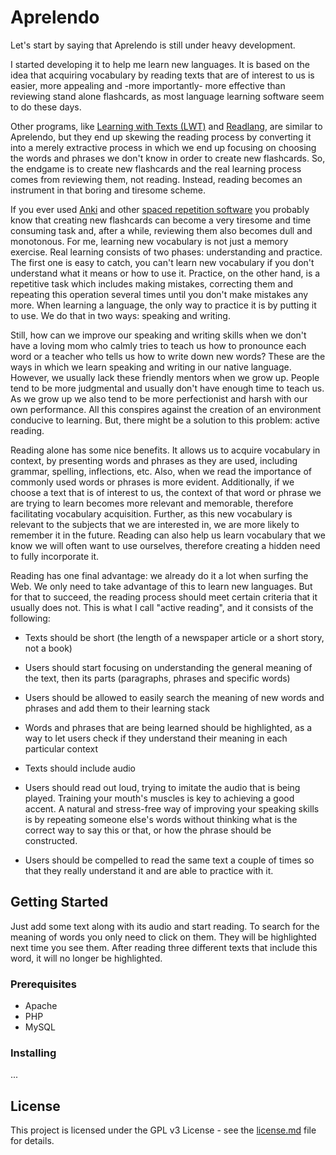 # Aprelendo

Let's start by saying that Aprelendo is still under heavy development.

I started developing it to help me learn new languages. It is based on the idea that acquiring vocabulary by reading texts that are of interest to us is easier, more appealing and -more importantly- more effective than reviewing stand alone flashcards, as most language learning software seem to do these days.

Other programs, like [Learning with Texts (LWT)](http://lwt.sourceforge.net/) and [Readlang](https://readlang.com/), are similar to Aprelendo, but they end up skewing the reading process by converting it into a merely extractive process in which we end up focusing on choosing the words and phrases we don't know in order to create new flashcards. So, the endgame is to create new flashcards and the real learning process comes from reviewing them, not reading. Instead, reading becomes an instrument in that boring and tiresome scheme.

If you ever used [Anki](https://apps.ankiweb.net/) and other [spaced repetition software](https://en.wikipedia.org/wiki/Spaced_repetition) you probably know that creating new flashcards can become a very tiresome and time consuming task and, after a while, reviewing them also becomes dull and monotonous. For me, learning new vocabulary is not just a memory exercise. Real learning consists of two phases: understanding and practice. The first one is easy to catch, you can't learn new vocabulary if you don't understand what it means or how to use it. Practice, on the other hand, is a repetitive task which includes making mistakes, correcting them and repeating this operation several times until you don't make mistakes any more. When learning a language, the only way to practice it is by putting it to use. We do that in two ways: speaking and writing.

Still, how can we improve our speaking and writing skills when we don't have a loving mom who calmly tries to teach us how to pronounce each word or a teacher who tells us how to write down new words? These are the ways in which we learn speaking and writing in our native language. However, we usually lack these friendly mentors when we grow up. People tend to be more judgmental and usually don't have enough time to teach us. As we grow up we also tend to be more perfectionist and harsh with our own performance. All this conspires against the creation of an environment conducive to learning. But, there might be a solution to this problem: active reading.

Reading alone has some nice benefits. It allows us to acquire vocabulary in context, by presenting words and phrases as they are used, including grammar, spelling, inflections, etc. Also, when we read the importance of commonly used words or phrases is more evident. Additionally, if we choose a text that is of interest to us, the context of that word or phrase we are trying to learn becomes more relevant and memorable, therefore facilitating vocabulary acquisition. Further, as this new vocabulary is relevant to the subjects that we are interested in, we are more likely to remember it in the future. Reading can also help us learn vocabulary that we know we will often want to use ourselves, therefore creating a hidden need to fully incorporate it.

Reading has one final advantage: we already do it a lot when surfing the Web. We only need to take advantage of this to learn new languages. But for that to succeed, the reading process should meet certain criteria that it usually does not. This is what I call "active reading", and it consists of the following:

  - Texts should be short (the length of a newspaper article or a short story, not a book)

  - Users should start focusing on understanding the general meaning of the text, then its parts (paragraphs, phrases and specific words)

  - Users should be allowed to easily search the meaning of new words and phrases and add them to their learning stack

  - Words and phrases that are being learned should be highlighted, as a way to let users check if they understand their meaning in each particular context

  - Texts should include audio

  - Users should read out loud, trying to imitate the audio that is being played. Training your mouth's muscles is key to achieving a good accent. A natural and stress-free way of improving your speaking skills is by repeating someone else's words without thinking what is the correct way to say this or that, or how the phrase should be constructed.

  - Users should be compelled to read the same text a couple of times so that they really understand it and are able to practice with it.

## Getting Started

Just add some text along with its audio and start reading. To search for the meaning of words you only need to click on them. They will be highlighted next time you see them. After reading three different texts that include this word, it will no longer be highlighted.

### Prerequisites

  * Apache
  * PHP
  * MySQL

### Installing

...

## License

This project is licensed under the GPL v3 License - see the [license.md](license.md) file for details.
